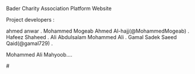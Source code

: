 Bader Charity Association Platform Website

Project developers :



ahmed anwar  .
Mohammed Mogeab Ahmed Al-hajj(@MohammedMogeab) .
Hafeez Shaheed .
Ali Abdulsalam Mohammed Ali .
Gamal Sadek Saeed Qaid(@gamal729) .

Mohammed Ali Mahyoob....
 
#![]()
